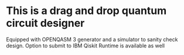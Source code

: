 # This is a drag and drop quantum circuit designer
Equipped with OPENQASM 3 generator and a simulator to sanity check design. Option to submit to IBM Qiskit Runtime is available as well
